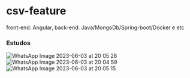 # csv-feature

front-end: Angular, 
back-end: Java/MongoDb/Spring-boot/Docker e etc


### Estudos

![WhatsApp Image 2023-06-03 at 20 05 28](https://github.com/CarolinaCedro/csv-feature/assets/75391803/a5aff5ea-3148-442f-b79a-f7ce9c950713)
![WhatsApp Image 2023-06-03 at 20 04 59](https://github.com/CarolinaCedro/csv-feature/assets/75391803/c5c6e0ef-680f-41ff-8c72-1f3fc69d438e)
![WhatsApp Image 2023-06-03 at 20 05 15](https://github.com/CarolinaCedro/csv-feature/assets/75391803/506d78d8-7a08-4d70-9cbd-56f08acfeb36)
